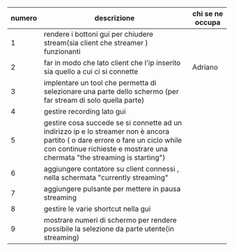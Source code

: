 | numero | descrizione | chi se ne occupa |
| ------ | ------ | ------ |
| 1 | rendere i bottoni gui per chiudere stream(sia client che streamer ) funzionanti | |
| 2 | far in modo che lato client che l'ip inserito sia quello a cui ci si connette | Adriano |
| 3 | implentare un tool che permetta di selezionare una parte dello schermo (per far stream di solo quella parte) | |
| 4 | gestire recording lato gui |  |
| 5 | gestire cosa succede se si connette ad un indirizzo ip e lo streamer non è ancora partito ( o dare errore o fare un ciclo while con continue richieste e mostrare una chermata "the streaming is starting") |  |
| 6 | aggiungere contatore su client connessi , nella schermata "currently streaming" |  |
| 7 | aggiungere pulsante per mettere in pausa streaming |  |
| 8 | gestire le varie shortcut nella gui |  |
| 9 | mostrare numeri di schermo per rendere possibile la selezione da parte utente(in streaming) |  |
